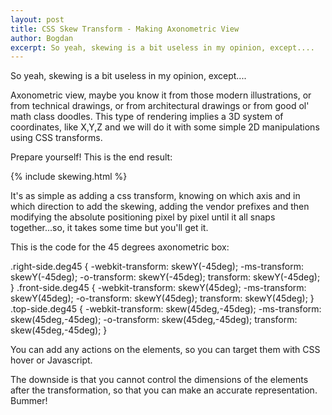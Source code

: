```yaml
---
layout: post
title: CSS Skew Transform - Making Axonometric View
author: Bogdan
excerpt: So yeah, skewing is a bit useless in my opinion, except....
---
```


So yeah, skewing is a bit useless in my opinion, except....

Axonometric view, maybe you know it from those modern illustrations, or from 
technical drawings, or from architectural drawings or from good ol' math class 
doodles. This type of rendering implies a 3D system of coordinates, like X,Y,Z 
and we will do it with some simple 2D manipulations using CSS transforms. 

Prepare yourself! This is the end result:

{% include skewing.html %}

It's as simple as adding a css transform, knowing on which axis and in which direction
to add the skewing, adding the vendor prefixes and then modifying the absolute positioning
pixel by pixel until it all snaps together...so, it takes some time but you'll get it.

This is the code for the 45 degrees axonometric box:


.right-side.deg45 {
    -webkit-transform: skewY(-45deg);
    -ms-transform: skewY(-45deg);
    -o-transform: skewY(-45deg);
    transform: skewY(-45deg);
}
.front-side.deg45 {
    -webkit-transform: skewY(45deg);
    -ms-transform: skewY(45deg);
    -o-transform: skewY(45deg);
    transform: skewY(45deg);
}
.top-side.deg45 {
    -webkit-transform: skew(45deg,-45deg);
    -ms-transform: skew(45deg,-45deg);
    -o-transform: skew(45deg,-45deg);
    transform: skew(45deg,-45deg);
}


You can add any actions on the elements, so you can target them with CSS hover or
Javascript.

The downside is that you cannot control the dimensions of the elements after the
transformation, so that you can make an accurate representation. Bummer!


